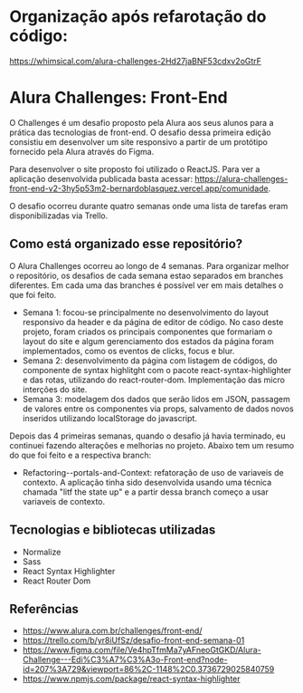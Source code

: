 # Organização após refarotação do código:
https://whimsical.com/alura-challenges-2Hd27jaBNF53cdxv2oGtrF



# Alura Challenges: Front-End
O Challenges é um desafio proposto pela Alura aos seus alunos para a prática das tecnologias de front-end. O desafio dessa primeira edição consistiu em desenvolver um site responsivo a partir de um protótipo fornecido pela Alura através do Figma. 

Para desenvolver o site proposto foi utilizado o ReactJS. Para ver a aplicação desenvolvida publicada basta acessar: https://alura-challenges-front-end-v2-3hy5p53m2-bernardoblasquez.vercel.app/comunidade.

O desafio ocorreu durante quatro semanas onde uma lista de tarefas eram disponibilizadas via Trello.   


## Como está organizado esse repositório?
O Alura Challenges ocorreu ao longo de 4 semanas. Para organizar melhor o repositório, os desafios de cada semana estao separados em branches diferentes. Em cada uma das branches é possível ver em mais detalhes o que foi feito.
- Semana 1: focou-se principalmente no desenvolvimento do layout responsivo da header e da página de editor de código. No caso deste projeto, foram criados os principais componentes que formariam o layout do site e algum gerenciamento dos estados da página foram implementados, como os eventos de clicks, focus e blur.
- Semana 2: desenvolvimento da página com listagem de códigos, do componente de syntax highlitght com o pacote react-syntax-highlighter e das rotas, utilizando do react-router-dom. Implementação das micro interções do site.
- Semana 3: modelagem dos dados que serão lidos em JSON, passagem de valores entre os componentes via props, salvamento de dados novos inseridos utilizando localStorage do javascript.

Depois das 4 primeiras semanas, quando o desafio já havia terminado, eu continuei fazendo alterações e melhorias no projeto. Abaixo tem um resumo do que foi feito e a respectiva branch:
- Refactoring--portals-and-Context: refatoração de uso de variaveis de contexto. A aplicação tinha sido desenvolvida usando uma técnica chamada "litf the state up" e a partir dessa branch começo a usar variaveis de contexto.

## Tecnologias e bibliotecas utilizadas
- Normalize
- Sass
- React Syntax Highlighter
- React Router Dom


## Referências
- https://www.alura.com.br/challenges/front-end/
- https://trello.com/b/yr8iUfSz/desafio-front-end-semana-01
- https://www.figma.com/file/Ve4hpTfmMa7yAFneoGtGKD/Alura-Challenge---Edi%C3%A7%C3%A3o-Front-end?node-id=207%3A729&viewport=86%2C-1148%2C0.3736729025840759
- https://www.npmjs.com/package/react-syntax-highlighter


